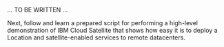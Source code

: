 ... TO BE WRITTEN ...

Next, follow and learn a prepared script for performing a high-level demonstration of IBM Cloud Satellite that shows how easy it is to deploy a Location and satellite-enabled services to remote datacenters.